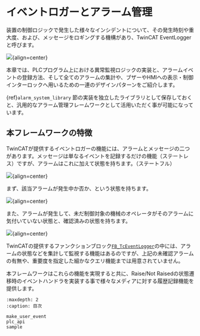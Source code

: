 # イベントロガーとアラーム管理

装置の制御ロジックで発生した様々なインシデントについて、その発生時刻や重大度、および、メッセージをロギングする機構があり、TwinCAT EventLoggerと呼びます。

![](https://infosys.beckhoff.com/content/1033/tc3_eventlogger/Images/png/4992463627__Web.png){align=center}

本章では、PLCプログラム上における異常監視ロジックの実装と、アラームイベントの登録方法、そして全てのアラームの集計や、ブザーやHMIへの表示・制御インターロックへ用いるための一連のデザインパターンをご紹介します。

{ref}`alarm_system_library` 節の実装を独立したライブラリとして保存しておくと、汎用的なアラーム管理フレームワークとして活用いただく事が可能になっています。

## 本フレームワークの特徴

TwinCATが提供するイベントロガーの機能には、アラームとメッセージの二つがあります。メッセージは単なるイベントを記録するだけの機能（ステートレス）ですが、アラームはこれに加えて状態を持ちます。（ステートフル）

![](https://infosys.beckhoff.com/content/1033/tc3_eventlogger/Images/png/4318234251__Web.png){align=center}

まず、該当アラームが発生中か否か、という状態を持ちます。

![](https://infosys.beckhoff.com/content/1033/tc3_eventlogger/Images/png/5286741131__Web.png){align=center}

また、アラームが発生して、未だ制御対象の機械のオペレータがそのアラームに気付いていない状態と、確認済みの状態を持ちます。

![](https://infosys.beckhoff.com/content/1033/tc3_eventlogger/Images/png/5290627339__Web.png){align=center}

TwinCATの提供するファンクションブロック[`FB_TcEventLogger`](https://infosys.beckhoff.com/content/1033/tc3_eventlogger/5002818315.html?id=6803183681524141353)の中には、アラームの状態などを集計して監視する機能はあるのですが、上記の未確認アラームの有無や、重要度を指定した細かなクエリ機能までは用意されていません。

本フレームワークはこれらの機能を実現すると共に、Raise/Not Raisedの状態遷移時のイベントハンドラを実装する事で様々なメディアに対する履歴記録機能を提供します。

```{toctree}
:maxdepth: 2
:caption: 目次

make_user_event
plc_api
sample
```

